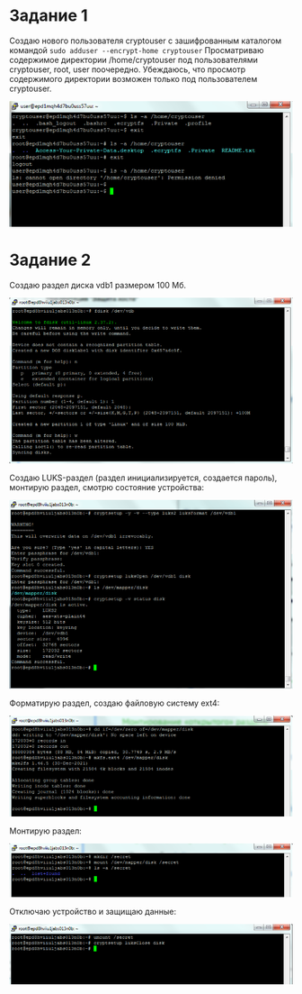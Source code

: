 # Задание 1
Создаю нового пользователя cryptouser с зашифрованным каталогом командой ```sudo adduser --encrypt-home cryptouser```
Просматриваю содержимое директории /home/cryptouser под пользователями cryptouser, root, user поочередно. Убеждаюсь, что просмотр содержимого директории возможен только под пользователем cryptouser.    
    
![](https://github.com/OlgaLesnykh/screenshots/blob/main/InfoSec_001.png)
# Задание 2
Создаю раздел диска vdb1 размером 100 Мб.    
    
![](https://github.com/OlgaLesnykh/screenshots/blob/main/InfoSec_002.png)    
    
Создаю LUKS-раздел (раздел инициализируется, создается пароль), монтирую раздел, смотрю состояние устройства:    
    
![](https://github.com/OlgaLesnykh/screenshots/blob/main/InfoSec_003.png)    
    
Форматирую раздел, создаю файловую систему ext4:    
    
![](https://github.com/OlgaLesnykh/screenshots/blob/main/InfoSec_004.png)    
    
Монтирую раздел:    
    
![](https://github.com/OlgaLesnykh/screenshots/blob/main/InfoSec_005.png)    
    
Отключаю устройство и защищаю данные:    
    
![](https://github.com/OlgaLesnykh/screenshots/blob/main/InfoSec_006.png)    
